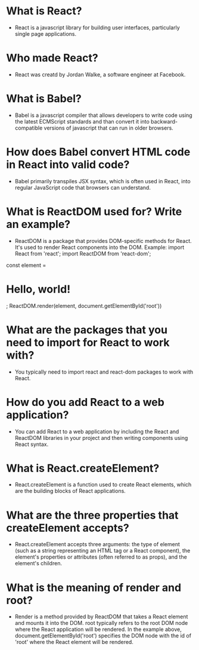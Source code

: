 # What is React?

- React is a javascript library for building user interfaces, particularly single page applications.
  
# Who made React?

- React was creatd by Jordan Walke, a software engineer at Facebook.

# What is Babel?

- Babel is a javascript compiler that allows developers to write code using the latest ECMScript standards and than convert it into backward-compatible versions of javascript that can run in older browsers.
  
# How does Babel convert HTML code in React into valid code?

- Babel primarily transpiles JSX syntax, which is often used in React, into regular JavaScript code that browsers can understand.

# What is ReactDOM used for? Write an example?

- ReactDOM is a package that provides DOM-specific methods for React. It's used to render React components into the DOM.
Example:
import React from 'react';
import ReactDOM from 'react-dom';

const element = <h1>Hello, world!</h1>;
ReactDOM.render(element, document.getElementById('root'))

# What are the packages that you need to import for React to work with?

- You typically need to import react and react-dom packages to work with React.

# How do you add React to a web application?

- You can add React to a web application by including the React and ReactDOM libraries in your project and then writing components using React syntax.

# What is React.createElement?

- React.createElement is a function used to create React elements, which are the building blocks of React applications.

# What are the three properties that createElement accepts?

- React.createElement accepts three arguments: the type of element (such as a string representing an HTML tag or a React component), the element's properties or attributes (often referred to as props), and the element's children.

# What is the meaning of render and root?
- Render is a method provided by ReactDOM that takes a React element and mounts it into the DOM. root typically refers to the root DOM node where the React application will be rendered. In the example above, document.getElementById('root') specifies the DOM node with the id of 'root' where the React element will be rendered.
